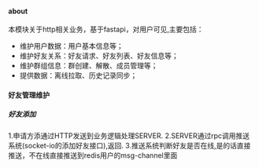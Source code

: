 #### about
本模块关于http相关业务，基于fastapi，对用户可见,主要包括：  
- 维护用户数据：用户基本信息等；
- 维护好友关系：好友请求、好友列表、好友信息等；
- 维护群组信息：群创建、解散、成员管理等；
- 提供数据：离线拉取、历史记录同步；


#### 好友管理维护
##### 好友添加
1.申请方添通过HTTP发送到业务逻辑处理SERVER.
2.SERVER通过rpc调用推送系统(socket-io的添加好友接口),返回.
3.推送系统判断好友是否在线,是的话直接推送，不在线直接推送到redis用户的msg-channel里面